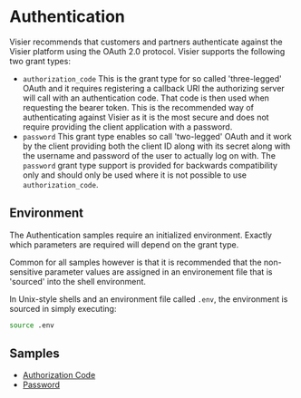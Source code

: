 # Authentication
Visier recommends that customers and partners authenticate against the Visier platform using the OAuth 2.0 protocol. Visier supports the following two grant types:
* `authorization_code` This is the grant type for so called 'three-legged' OAuth and it requires registering a callback URI the authorizing server will call with an authentication code. That code is then used when requesting the bearer token. This is the recommended way of authenticating against Visier as it is the most secure and does not require providing the client application with a password.
* `password` This grant type enables so call 'two-legged' OAuth and it work by the client providing both the client ID along with its secret along with the username and password of the user to actually log on with. The `password` grant type support is provided for backwards compatibility only and should only be used where it is not possible to use `authorization_code`.

## Environment
The Authentication samples require an initialized environment. Exactly which parameters are required will depend on the grant type.

Common for all samples however is that it is recommended that the non-sensitive parameter values are assigned in an environement file that is 'sourced' into the shell environment.

In Unix-style shells and an environment file called `.env`, the environment is sourced in simply executing:
```sh
source .env
```

## Samples
* [Authorization Code](oauth2-code)
* [Password](oauth2-password)